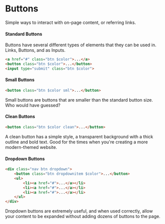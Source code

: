 # Buttons
Simple ways to interact with on-page content, or referring links.


#### Standard Buttons
Buttons have several different types of elements that they can be used in. Links, Buttons, and as Inputs.
```html
<a href="#" class="btn $color">...</a>
<button class="btn $color">...</button>
<input type="submit" class="btn $color">
```

#### Small Buttons
```html
<button class="btn $color sml">...</button>
```
Small buttons are buttons that are smaller than the standard button size. Who would have guessed?

#### Clean Buttons
```html
<button class="btn $color clean">...</button>
```
A clean button has a simple style, a transparent background with a thick outline and bold text. Good for the times when you're creating a more modern-themed website.


#### Dropdown Buttons
```html
<div class="nav btn dropdown">
    <button class="btn dropdownitem $color">...</button>
    <ul>
        <li><a href="#">...</a></li>
        <li><a href="#">...</a></li>
        <li><a href="#">...</a></li>
    </ul>
</div>
```
Dropdown buttons are extremely useful, and when used correctly, allow your content to be expanded without adding dozens of buttons to the page.
